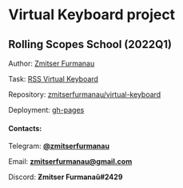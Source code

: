 # Virtual Keyboard project

## Rolling Scopes School (2022Q1)

Author: [Zmitser Furmanau](https://github.com/zmitserfurmanau)

Task: [RSS Virtual Keyboard](https://github.com/rolling-scopes-school/tasks/blob/master/tasks/virtual-keyboard/virtual-keyboard-en.md)

Repository: [zmitserfurmanau/virtual-keyboard](https://github.com/zmitserfurmanau/virtual-keyboard)

Deployment: [gh-pages](https://zmitserfurmanau.github.io/virtual-keyboard/src/index.html)

#### Contacts:

Telegram: **[@zmitserfurmanau](https://t.me/zmitserfurmanau)**

Email: **[zmitserfurmanau@gmail.com](mailto:zmitserfurmanau@gmail.com)**

Discord: **Ƶmitser Furmanaŭ#2429**
